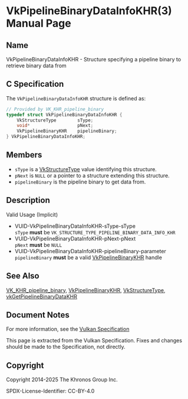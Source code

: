 # VkPipelineBinaryDataInfoKHR(3) Manual Page

## Name

VkPipelineBinaryDataInfoKHR - Structure specifying a pipeline binary to retrieve binary data from



## [](#_c_specification)C Specification

The `VkPipelineBinaryDataInfoKHR` structure is defined as:

```c++
// Provided by VK_KHR_pipeline_binary
typedef struct VkPipelineBinaryDataInfoKHR {
    VkStructureType        sType;
    void*                  pNext;
    VkPipelineBinaryKHR    pipelineBinary;
} VkPipelineBinaryDataInfoKHR;
```

## [](#_members)Members

- `sType` is a [VkStructureType](https://registry.khronos.org/vulkan/specs/latest/man/html/VkStructureType.html) value identifying this structure.
- `pNext` is `NULL` or a pointer to a structure extending this structure.
- `pipelineBinary` is the pipeline binary to get data from.

## [](#_description)Description

Valid Usage (Implicit)

- [](#VUID-VkPipelineBinaryDataInfoKHR-sType-sType)VUID-VkPipelineBinaryDataInfoKHR-sType-sType  
  `sType` **must** be `VK_STRUCTURE_TYPE_PIPELINE_BINARY_DATA_INFO_KHR`
- [](#VUID-VkPipelineBinaryDataInfoKHR-pNext-pNext)VUID-VkPipelineBinaryDataInfoKHR-pNext-pNext  
  `pNext` **must** be `NULL`
- [](#VUID-VkPipelineBinaryDataInfoKHR-pipelineBinary-parameter)VUID-VkPipelineBinaryDataInfoKHR-pipelineBinary-parameter  
  `pipelineBinary` **must** be a valid [VkPipelineBinaryKHR](https://registry.khronos.org/vulkan/specs/latest/man/html/VkPipelineBinaryKHR.html) handle

## [](#_see_also)See Also

[VK\_KHR\_pipeline\_binary](https://registry.khronos.org/vulkan/specs/latest/man/html/VK_KHR_pipeline_binary.html), [VkPipelineBinaryKHR](https://registry.khronos.org/vulkan/specs/latest/man/html/VkPipelineBinaryKHR.html), [VkStructureType](https://registry.khronos.org/vulkan/specs/latest/man/html/VkStructureType.html), [vkGetPipelineBinaryDataKHR](https://registry.khronos.org/vulkan/specs/latest/man/html/vkGetPipelineBinaryDataKHR.html)

## [](#_document_notes)Document Notes

For more information, see the [Vulkan Specification](https://registry.khronos.org/vulkan/specs/latest/html/vkspec.html#VkPipelineBinaryDataInfoKHR)

This page is extracted from the Vulkan Specification. Fixes and changes should be made to the Specification, not directly.

## [](#_copyright)Copyright

Copyright 2014-2025 The Khronos Group Inc.

SPDX-License-Identifier: CC-BY-4.0